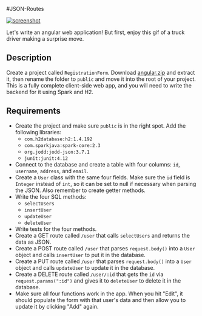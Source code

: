 #JSON-Routes

[![screenshot](http://i.imgur.com/8fLOUNP.gif)](http://i.imgur.com/8fLOUNP.gif)


Let's write an angular web application! But first, enjoy this gif of a truck driver making a surprise move.

## Description

Create a project called `RegistrationForm`. Download [angular.zip](https://github.com/oakes/java-assignments/raw/master/curriculum/assets/angular.zip) and extract it, then rename the folder to `public` and move it into the root of your project. This is a fully complete client-side web app, and you will need to write the backend for it using Spark and H2.

## Requirements

* Create the project and make sure `public` is in the right spot. Add the following libraries:
  * `com.h2database:h2:1.4.192`
  * `com.sparkjava:spark-core:2.3`
  * `org.jodd:jodd-json:3.7.1`
  * `junit:junit:4.12`
* Connect to the database and create a table with four columns: `id`, `username`, `address`, and `email`.
* Create a `User` class with the same four fields. Make sure the `id` field is `Integer` instead of `int`, so it can be set to null if necessary when parsing the JSON. Also remember to create getter methods.
* Write the four SQL methods:
  * `selectUsers`
  * `insertUser`
  * `updateUser`
  * `deleteUser`
* Write tests for the four methods.
* Create a GET route called `/user` that  calls `selectUsers` and returns the data as JSON.
* Create a POST route called `/user` that parses `request.body()` into a `User` object and calls `insertUser` to put it in the database.
* Create a PUT route called `/user` that parses `request.body()` into a `User` object and calls `updateUser` to update it in the database.
* Create a DELETE route called `/user/:id` that gets the `id` via `request.params(":id")` and gives it to `deleteUser` to delete it in the database.
* Make sure all four functions work in the app. When you hit "Edit", it should populate the form with that user's data and then allow you to update it by clicking "Add" again.
